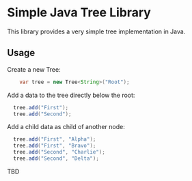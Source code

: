 # Simple Java Tree Library 

This library provides a very simple tree implementation in Java. 

## Usage 

Create a new Tree:

```java
    var tree = new Tree<String>("Root");
```

Add a data to the tree directly below the root:

```java
  tree.add("First");
  tree.add("Second");
```

Add a child data as child of another node:

```java
  tree.add("First", "Alpha");
  tree.add("First", "Bravo");
  tree.add("Second", "Charlie");
  tree.add("Second", "Delta");
```

TBD
